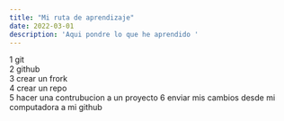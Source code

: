```yaml
---
title: "Mi ruta de aprendizaje"
date: 2022-03-01
description: 'Aqui pondre lo que he aprendido '
---
```

1 git  
2 github  
3 crear un frork  
4 crear un repo  
5 hacer una contrubucion a un proyecto
6 enviar mis cambios desde mi computadora a mi github
